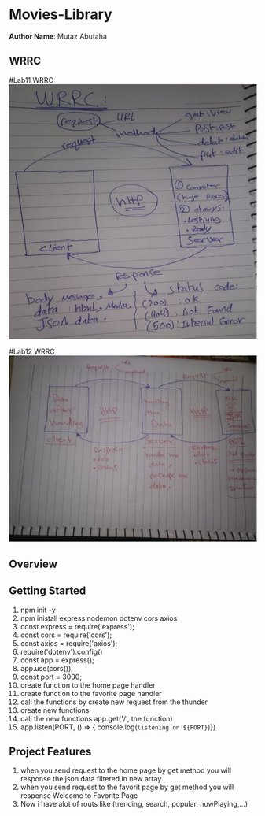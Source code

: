 # Movies-Library



**Author Name**: Mutaz Abutaha

## WRRC

#Lab11 WRRC
![Lab11 image](./Movie%20Data/Lab11.png)

#Lab12 WRRC
![Lab12 image](./Movie%20Data/Lab12.png)

## Overview

## Getting Started
<!-- What are the steps that a user must take in order to build this app on their own machine and get it running? -->
1. npm init -y
2. npm inistall express nodemon dotenv cors axios
3. const express = require('express');
4. const cors = require('cors');
5. const axios = require('axios');
6. require('dotenv').config()
7. const app = express();
8. app.use(cors());
9. const port = 3000;
10. create function to the home page handler
11. create function to the favorite page handler
12. call the functions by create new request from the thunder 
13. create new functions 
14. call the new functions app.get('/', the function)
15. app.listen(PORT, () => {
  console.log(`listening on ${PORT}`)})

## Project Features
<!-- What are the features included in you app -->
1. when you send request to the home page by get method you will response the json data filtered in new array 
2. when you send request to the favorit page by get method you will response Welcome to Favorite Page 
3. Now i have alot of routs like (trending, search, popular, nowPlaying,...)
